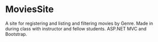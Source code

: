 # MoviesSite
A site for registering and listing and filtering movies by Genre.  Made in during class with instructor and fellow students.  ASP.NET MVC and Bootstrap.
